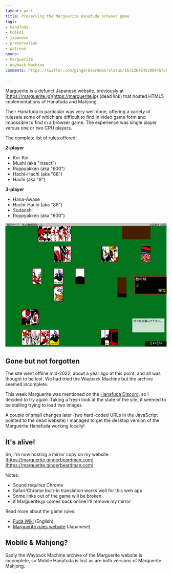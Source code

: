 ```yaml
---
layout: post
title: Preserving the Marguerite Hanafuda browser game
tags:
- hanafuda
- koikoi
- japanese
- preservation
- patreon
nouns:
- Marguerite
- Wayback Machine
comments: https://twitter.com/gingerbeardman/status/1672264645199945730

---
```


Marguerite is a defunct Japanese website, previously at [https://marguerite.jp](https://marguerite.jp) (dead link) that hosted HTML5 implementations of Hanafuda and Mahjong.

Their Hanafuda in particular was very well done, offering a variety of rulesets some of which are difficult to find in video game form and impossible to find in a browser game. The experience was single player versus one or two CPU players.

The complete list of rules offered:

**2-player**
- Koi-Koi
- Mushi (aka "Insect")
- Roppyakken (aka "600")
- Hachi-Hachi (aka "88")
- Hachi (aka "8")

**3-player**
- Hana-Awase
- Hachi-Hachi (aka "88")
- Sudaoshi
- Roppyakken (aka "600")

![PNG](/images/posts/marguerite-hanafuda.png "Marguerite Hanafuda")

## Gone but not forgotten

The site went offline mid-2022, about a year ago at this point, and all was thought to be lost. We had tried the Wayback Machine but the archive seemed incomplete. 

This week Marguerite was mentioned on the [Hanafuda Discord](https://discord.io/hanafuda), so I decided to try again. Taking a fresh look at the state of the site, it seemed to be stalling trying to load two images.

A couple of small changes later (two hard-coded URLs in the JavaScript pointed to the dead website) I managed to get the desktop version of the Marguerite Hanafuda working locally!

## It's alive!

So, I'm now hosting a mirror copy on my website: [https://marguerite.gingerbeardman.com](https://marguerite.gingerbeardman.com)

Notes:
- Sound requires Chrome
- Safari/Chrome built-in translation works well for this web app
- Some links out of the game will be broken
- if Marguerite.jp comes back online I'll remove my mirror

Read more about the game rules:
- [Fuda Wiki](https://fudawiki.org/en/hanafuda/games) (English)
- [Marguerite rules website](https://marguerite.gingerbeardman.com/Nihongo/Games/しらぎく花札/index.html) (Japanese)

## Mobile & Mahjong?

Sadly the Wayback Machine archive of the Marguerite website is incomplete, so Mobile Hanafuda is lost as are both versions of Marguerite Mahjong.
